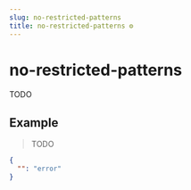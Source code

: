 ```yaml
---
slug: no-restricted-patterns
title: no-restricted-patterns ⚙️
---
```

# no-restricted-patterns
TODO

## Example
> TODO
```json
{
  "": "error"
}
```

